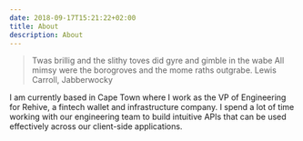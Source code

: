 ```yaml
---
date: 2018-09-17T15:21:22+02:00
title: About
description: About
---
```


> Twas brillig and the slithy toves did gyre and gimble in the wabe All mimsy were the borogroves and the mome raths outgrabe. Lewis Carroll, Jabberwocky

I am currently based in Cape Town where I work as the VP of Engineering for Rehive, a fintech wallet and infrastructure company. I spend a lot of time working with our engineering team to build intuitive APIs that can be used effectively across our client-side applications.
